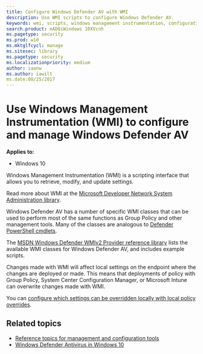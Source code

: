 ```yaml
---
title: Configure Windows Defender AV with WMI
description: Use WMI scripts to configure Windows Defender AV.
keywords: wmi, scripts, windows management instrumentation, configuration
search.product: eADQiWindows 10XVcnh
ms.pagetype: security
ms.prod: w10
ms.mktglfcycl: manage
ms.sitesec: library
ms.pagetype: security
ms.localizationpriority: medium
author: iaanw
ms.author: iawilt
ms.date:08/25/2017
---
```


# Use Windows Management Instrumentation (WMI) to configure and manage Windows Defender AV

**Applies to:**

- Windows 10

Windows Management Instrumentation (WMI) is a scripting interface that allows you to retrieve, modify, and update settings.

Read more about WMI at the [Microsoft Developer Network System Administration library](https://msdn.microsoft.com/en-us/library/aa394582(v=vs.85).aspx).

Windows Defender AV has a number of specific WMI classes that can be used to perform most of the same functions as Group Policy and other management tools. Many of the classes are analogous to [Defender PowerShell cmdlets](use-powershell-cmdlets-windows-defender-antivirus.md).

The [MSDN Windows Defender WMIv2 Provider reference library](https://msdn.microsoft.com/en-us/library/dn439477(v=vs.85).aspx) lists the available WMI classes for Windows Defender AV, and includes example scripts.

Changes made with WMI will affect local settings on the endpoint where the changes are deployed or made. This means that deployments of policy with Group Policy, System Center Configuration Manager, or Microsoft Intune can overwrite changes made with WMI. 

You can [configure which settings can be overridden locally  with local policy overrides](configure-local-policy-overrides-windows-defender-antivirus.md).

## Related topics

- [Reference topics for management and configuration tools](configuration-management-reference-windows-defender-antivirus.md)
- [Windows Defender Antivirus in Windows 10](windows-defender-antivirus-in-windows-10.md)